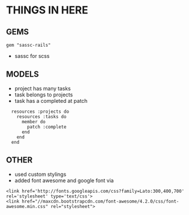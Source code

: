 # THINGS IN HERE

## GEMS

```
gem "sassc-rails"
```
- sassc for scss

## MODELS
- project has many tasks
- task belongs to projects
- task has a completed at patch

```
  resources :projects do
    resources :tasks do
      member do 
        patch :complete
      end
    end
  end

```

## OTHER
- used custom stylings
- added font awesome and google font via

```
<link href='http://fonts.googleapis.com/css?family=Lato:300,400,700' rel='stylesheet' type='text/css'>
<link href="//maxcdn.bootstrapcdn.com/font-awesome/4.2.0/css/font-awesome.min.css" rel="stylesheet">
```

